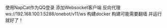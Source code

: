 使用NapCat作为QQ登录
添加Websocket客户端  反向代理 ws://192.168.100.1:5288/onebot/v11/ws
构建docker   构建可能需要翻墙  并运行就好了！
